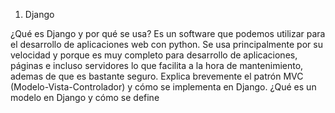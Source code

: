 1. Django

¿Qué es Django y por qué se usa?
Es un software que podemos utilizar para el desarrollo de aplicaciones web con python. Se usa principalmente por su velocidad y porque es muy completo para desarrollo de aplicaciones, 
páginas e incluso servidores lo que facilita a la hora de mantenimiento, ademas de que es bastante seguro.
Explica brevemente el patrón MVC (Modelo-Vista-Controlador) y cómo se implementa en Django.
¿Qué es un modelo en Django y cómo se define
